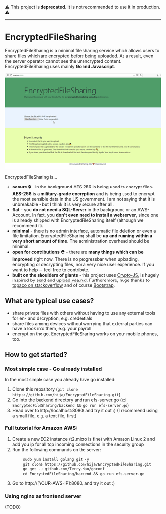 ⚠️ This project is **deprecated**. It is not recommended to use it in production. ⚠️

---
# EncryptedFileSharing
EncryptedFileSharing is a minimal file sharing service which allows users to share files which are encrypted before being uploaded. As a result, even the server operator cannot see the unencrypted content. EncryptedFileSharing uses mainly **Go and Javascript**.

![Demo of EncryptedFileSharing](docs/efs_demo.gif)

EncryptedFileSharing is...
* **secure 🔒** - in the background AES-256 is being used to encrypt files. **AES-256** is a **military-grade encryption** and is being used to encrypt the most sensible data in the US government. I am not saying that it is unbreakable - but I think it is very secure after all.
* **flat** - you **do not need a SQL-Server** in the background or an AWS-Account. In fact, you **don't even need to install a webserver**, since one is already shipped with EncryptedFileSharing itself (although we recommend it).
* **minimal** - there is no admin interface, automatic file deletion or even a file limitation. EncryptedFileSharing shall be **up and running within a very short amount of time**. The administration overhead should be minimal.
* **open for contributions ⛑** - there are **many things which can be improved** right now. There is no progressbar when uploading, encrypting or decrypting files, nor a very nice user experience. If you want to help -- feel free to contribute.
* **built on the shoulders of giants** - this project uses [Crypto-JS](https://github.com/brix/crypto-js), is hugely inspired by [send](https://github.com/mozilla/send) and [upload.vaa.red](https://upload.vaa.red/). Furtheremore, huge thanks to [topaco on stackoverflow](https://stackoverflow.com/a/60550134) and of course [Bootstrap](https://getbootstrap.com/).

## What are typical use cases?
* share private files with others without having to use any external tools for en- and decryption, e.g. credentials
* share files among devices without worrying that external parties can have a look into them, e.g. your payroll
* encrypt on the go. EncryptedFileSharing works on your mobile phones, too.

## How to get started?
### Most simple case - Go already installed
In the most simple case you already have go installed:

1. Clone this repository (`git clone https://github.com/hija/EncryptedFileSharing.git`)
2. Go into the backend directory and run efs-server.go (`cd EncryptedFileSharing/backend && go run efs-server.go`)
3. Head over to http://localhost:8080/ and try it out :) (I recommend using a small file, e.g. a text file, first)


### Full tutorial for Amazon AWS:
1. Create a new EC2 instance (t2.micro is fine) with Amazon Linux 2 and add you ip for all tcp incoming connections in the security group
2. Run the following commands on the server:
```
        sudo yum install golang git -y
        git clone https://github.com/hija/EncryptedFileSharing.git
        go get -u github.com/Terry-Mao/goconf
        cd EncryptedFileSharing/backend && go run efs-server.go
```
3. Go to http://[YOUR-AWS-IP]:8080/ and try it out :)

### Using nginx as frontend server
(TODO)
